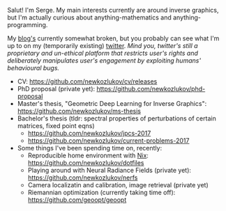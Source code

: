 Salut! I'm Serge. My main interests currently are around inverse graphics,
but I'm actually curious about anything-mathematics and anything-programming.

My [blog's](https://newkozlukov.gitlab.io) currently somewhat broken, but you
probably can see what I'm up to on my (temporarily existing)
[twitter](https://twitter.com/SomeoneSerge). _Mind you, twitter's still a
proprietary and un-ethical platform that restricts user's rights and
deliberately manipulates user's engagement by exploiting humans' behavioural
bugs._

- CV: https://github.com/newkozlukov/cv/releases
- PhD proposal (private yet): https://github.com/newkozlukov/phd-proposal
- Master's thesis, "Geometric Deep Learning for Inverse Graphics": https://github.com/newkozlukov/ms-thesis
- Bachelor's thesis (tldr: spectral properties of perturbations of certain matrices, fixed point eqns)
    - https://github.com/newkozlukov/jpcs-2017
    - https://github.com/newkozlukov/current-problems-2017
- Some things I've been spending time on, recently:
    - Reproducible home environment with [Nix](https://nixos.org): https://github.com/newkozlukov/dotfiles
    - Playing around with Neural Radiance Fields (private yet): https://github.com/newkozlukov/nerfs
    - Camera localizatin and calibration, image retrieval (private yet)
    - Riemannian optimization (currently taking time off): https://github.com/geoopt/geoopt
